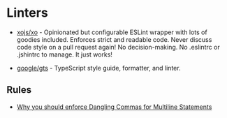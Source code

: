 # Linters

- [xojs/xo](https://github.com/xojs/xo) - Opinionated but configurable ESLint wrapper with lots of goodies included. Enforces strict and readable code. Never discuss code style on a pull request again! No decision-making. No .eslintrc or .jshintrc to manage. It just works!

- [google/gts](https://github.com/google/gts) - TypeScript style guide, formatter, and linter.

## Rules

- [Why you should enforce Dangling Commas for Multiline Statements](https://medium.com/@nikgraf/why-you-should-enforce-dangling-commas-for-multiline-statements-d034c98e36f8)
